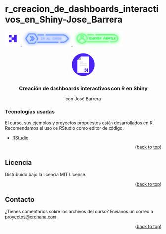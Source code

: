 # r_creacion_de_dashboards_interactivos_en_Shiny-Jose_Barrera
<div id="top">
  <a href="https://www.crehana.com">
    <img src="images/logo.png" alt="Logo" width="50" height="50">
  </a>
  <a href="https://www.crehana.com/clases/v2/16433/detalle/">
    <img src="images/curso.png" alt="Logo" width="160" height="50">
  </a>
  <a href="https://mx.linkedin.com/in/datajm">
    <img src="images/teacher.png" alt="Logo" width="160" height="50">
  </a>
</div>

<!-- PROJECT LOGO -->
<br />
<div align="center">
  <a href="https://github.com/crehana-studentxp/r_creacion_de_dashboards_interactivos_en_Shiny-Jose_Barrera">
    <img src="images/project.png" alt="Logo" width="80" height="80">
  </a>

  <h3 align="center">Creación de dashboards interactivos con R en Shiny</h3>
  <p align="center">con José Barrera</h3> 
</div>

### Tecnologías usadas

El curso, sus ejemplos y proyectos propuestos están desarrollados en R.
Recomendamos el uso de RStudio como editor de código.

* [RStudio](https://www.rstudio.com/)

<p align="right">(<a href="#top">back to top</a>)</p>

<!-- LICENSE -->
## Licencia

Distribuido bajo la licencia MIT License. 

<p align="right">(<a href="#top">back to top</a>)</p>

<!-- CONTACT -->
## Contacto

¿Tienes comentarios sobre los archivos del curso? Envíanos un correo a proyectos@crehana.com

<p align="right">(<a href="#top">back to top</a>)</p>
